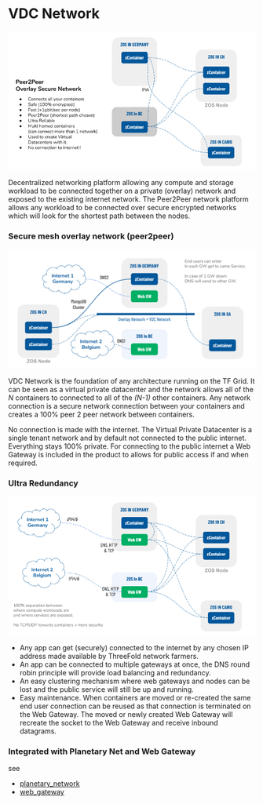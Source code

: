 # VDC Network

![](img/vdc_net2.png)

Decentralized networking platform allowing any compute and storage workload  to be connected together on a private (overlay) network and exposed to the existing internet network. The Peer2Peer network platform allows any workload  to be connected over secure encrypted networks which will look for the shortest path between the nodes.

### Secure mesh overlay network (peer2peer)

![](img/vdc_network.png)

VDC Network is the foundation of any architecture running on the TF Grid.  It can be seen as a virtual private datacenter and the network allows all of the *N* containers to connected to all of the *(N-1)* other containers. Any network connection is a secure network connection between your containers and creates a 100% peer 2 peer network between containers. 

No connection is made with the internet. The Virtual Private Datacenter is a single tenant network and by default not connected to the public internet.  Everything stays 100% private. For connecting to the public internet a Web Gateway is included in the product to allows for public access if and when required.

### Ultra Redundancy

![](img/vdc_network_redundancy.png)


- Any app can get (securely) connected to the internet by any chosen IP address made available by ThreeFold network farmers.
- An app can be connected to multiple gateways at once, the DNS round robin principle will provide load balancing and redundancy.
- An easy clustering mechanism where web gateways and nodes can be lost and the public service will still be up and running.
- Easy maintenance. When containers are moved or re-created the same end user connection can be reused as that connection is terminated on the Web Gateway. The moved or newly created Web Gateway will recreate the socket to the Web Gateway and receive inbound datagrams.

### Integrated with Planetary Net and Web Gateway

see

- [planetary_network](planetary_network)
- [web_gateway](web_gateway)
